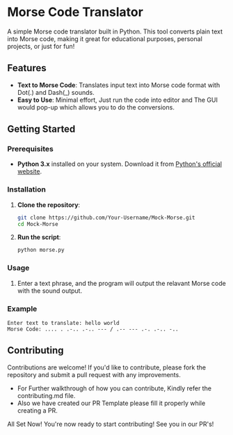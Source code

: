 # Morse Code Translator

A simple Morse code translator built in Python. This tool converts plain text into Morse code, making it great for educational purposes, personal projects, or just for fun!

## Features

- **Text to Morse Code**: Translates input text into Morse code format with Dot(.) and Dash(_) sounds.
- **Easy to Use**: Minimal effort, Just run the code into editor and The GUI would pop-up which allows you to do the conversions.

## Getting Started

### Prerequisites

- **Python 3.x** installed on your system. Download it from [Python's official website](https://www.python.org/downloads/).

### Installation

1. **Clone the repository**:
   ```bash
   git clone https://github.com/Your-Username/Mock-Morse.git
   cd Mock-Morse
   ```

2. **Run the script**:
   ```bash
   python morse.py
   ```

### Usage

1. Enter a text phrase, and the program will output the relavant Morse code with the sound output.

### Example

```text
Enter text to translate: hello world
Morse Code: .... . .-.. .-.. --- / .-- --- .-. .-.. -..
```

## Contributing

Contributions are welcome! If you'd like to contribute, please fork the repository and submit a pull request with any improvements.
- For Further walkthrough of how you can contribute, Kindly refer the contributing.md file.
- Also we have created our PR Template please fill it properly while creating a PR.

All Set Now! You're now ready to start contributing! See you in our PR's!


